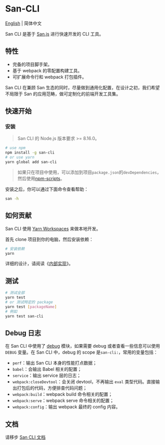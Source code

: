 # San-CLI

[English](./README.md) | 简体中文

San CLI 是基于 [San.js](https://github.com/baidu/san) 进行快速开发的 CLI 工具。

## 特性

- 完备的项目脚手架。
- 基于 webpack 的零配置构建工具。
- 可扩展命令行和 webpack 打包插件。

San CLI 在兼顾 San 生态的同时，尽量做到通用化配置，在设计之初，我们希望不局限于 San 的应用范畴，做可定制化的前端开发工具集。

## 快速开始

### 安装

> San CLI 的 Node.js 版本要求 >= 8.16.0。

```bash
# use npm
npm install -g san-cli
# or use yarn
yarn global add san-cli
```

> 如果只在项目中使用，可以添加到项目`package.json`的`devDependencies`，然后使用[npm-scripts](https://docs.npmjs.com/misc/scripts)。

安装之后，你可以通过下面命令查看帮助：

```bash
san -h
```

## 如何贡献

San CLI 使用 [Yarn Workspaces](https://classic.yarnpkg.com/en/docs/workspaces/) 来做本地开发。

首先 clone 项目到你的电脑，然后安装依赖：

```bash
# 安装依赖
yarn
```

详细的设计，请阅读《[内部实现](./docs/architecture.md)》。

## 测试

```bash
# 测试全部
yarn test
# or 测试特定的 package
yarn test [packageName]
# 例如
yarn test san-cli
```

## Debug 日志

在 San CLI 中使用了 [debug](https://npmjs.org/package/debug) 模块，如果需要 debug 或者查看一些信息可以使用 `DEBUG` 变量。在 San CLI 中，debug 的 scope 是`san-cli:`，常用的变量包括：

- `perf`：输出 San CLI 本身的性能打点数据；
- `babel`：会输出 Babel 相关的配置；
- `service`：输出 service 层的日志；
- `webpack:closeDevtool`：会关闭 devtool，不再输出 `eval` 类型代码。直接输出打包后的代码，方便排查代码问题；
- `webpack:build`：webpack build 命令相关的配置；
- `webpack:serve`：webpack serve 命令相关的配置；
- `webpack:config`：输出 webpack 最终的 config 内容。

## 文档

请移步 [San CLI 文档](./docs/README.md)
